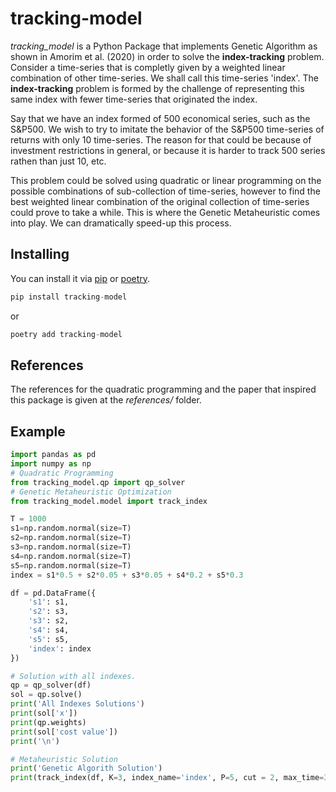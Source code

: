 # tracking-model

_tracking_model_ is a Python Package that implements Genetic Algorithm as shown in Amorim et al. (2020) in order to solve the **index-tracking** problem. Consider a time-series that is completly given by a weighted linear combination of other time-series. We shall call this time-series 'index'. The **index-tracking** problem is formed by the challenge of representing this same index with fewer time-series that originated the index.

Say that we have an index formed of 500 economical series, such as the S&P500. We wish to try to imitate the behavior of the S&P500 time-series of returns with only 10 time-series. The reason for that could be because of investment restrictions in general, or because it is harder to track 500 series rathen than just 10, etc.

This problem could be solved using quadratic or linear programming on the possible combinations of sub-collection of time-series, however to find the best weighted linear combination of the original collection of time-series could prove to take a while. This is where the Genetic Metaheuristic comes into play. We can dramatically speed-up this process.

## Installing

You can install it via [pip](https://pip.pypa.io/en/stable/getting-started/) or [poetry](https://python-poetry.org/).

```python
pip install tracking-model
```

or 

```python
poetry add tracking-model
```

## References 

The references for the quadratic programming and the paper that inspired this package is given at the _references/_ folder. 

## Example

```python
import pandas as pd
import numpy as np
# Quadratic Programming 
from tracking_model.qp import qp_solver
# Genetic Metaheuristic Optimization
from tracking_model.model import track_index

T = 1000
s1=np.random.normal(size=T)
s2=np.random.normal(size=T)
s3=np.random.normal(size=T)
s4=np.random.normal(size=T)
s5=np.random.normal(size=T) 
index = s1*0.5 + s2*0.05 + s3*0.05 + s4*0.2 + s5*0.3

df = pd.DataFrame({
    's1': s1,
    's2': s3,
    's3': s2,
    's4': s4,
    's5': s5,
    'index': index
})

# Solution with all indexes.
qp = qp_solver(df)
sol = qp.solve()
print('All Indexes Solutions')
print(sol['x'])
print(qp.weights)
print(sol['cost value'])
print('\n')

# Metaheuristic Solution
print('Genetic Algorith Solution')
print(track_index(df, K=3, index_name='index', P=5, cut = 2, max_time=3))
```
